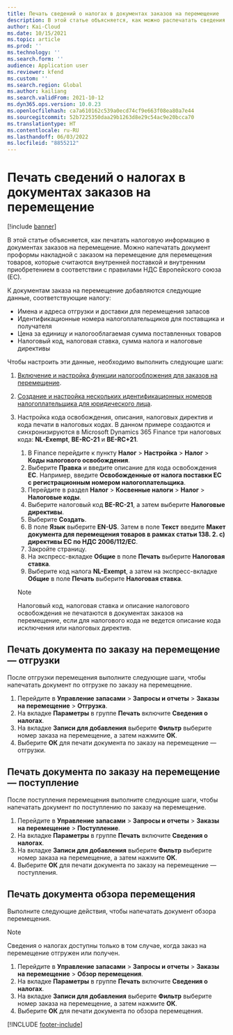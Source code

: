 ```yaml
---
title: Печать сведений о налогах в документах заказов на перемещение
description: В этой статье объясняется, как можно распечатать сведения о налогах, определяемые службой расчета налогов, в документах заказов на перемещение.
author: Kai-Cloud
ms.date: 10/15/2021
ms.topic: article
ms.prod: ''
ms.technology: ''
ms.search.form: ''
audience: Application user
ms.reviewer: kfend
ms.custom: ''
ms.search.region: Global
ms.author: kailiang
ms.search.validFrom: 2021-10-12
ms.dyn365.ops.version: 10.0.23
ms.openlocfilehash: ca7a610162c539a0ecd74cf9e663f08ea80a7e44
ms.sourcegitcommit: 52b7225350daa29b1263d8e29c54ac9e20bcca70
ms.translationtype: HT
ms.contentlocale: ru-RU
ms.lasthandoff: 06/03/2022
ms.locfileid: "8855212"
---
```

# <a name="print-tax-information-on-transfer-order-documents"></a>Печать сведений о налогах в документах заказов на перемещение

[!include [banner](../../includes/banner.md)]

В этой статье объясняется, как печатать налоговую информацию в документах заказов на перемещение. Можно напечатать документ проформы накладной с заказом на перемещение для перемещения товаров, которые считаются внутренней поставкой и внутренним приобретением в соответствии с правилами НДС Европейского союза (ЕС). 

К документам заказа на перемещение добавляются следующие данные, соответствующие налогу:

- Имена и адреса отгрузки и доставки для перемещения запасов
- Идентификационные номера налогоплательщиков для поставщика и получателя
- Цена за единицу и налогооблагаемая сумма поставленных товаров
- Налоговый код, налоговая ставка, сумма налога и налоговые директивы

Чтобы настроить эти данные, необходимо выполнить следующие шаги:

1. [Включение и настройка функции налогообложения для заказов на перемещение](tasks/Tax-feature-support-for-transfer-order.md).
2. [Создание и настройка нескольких идентификационных номеров налогоплательщика для юридического лица](emea-multiple-vat-registration-numbers.md).
3. Настройка кода освобождения, описания, налоговых директив и кода печати в налоговых кодах. В данном примере создаются и синхронизируются в Microsoft Dynamics 365 Finance три налоговых кода: **NL-Exempt**, **BE-RC-21** и **BE-RC+21**.

    1. В Finance перейдите к пункту **Налог** \> **Настройка** \> **Налог** \> **Коды налогового освобождения**.
    2. Выберите **Правка** и введите описание для кода освобождения **EC**. Например, введите **Освобожденные от налога поставки EC с регистрационным номером налогоплательщика**.
    3. Перейдите в раздел **Налог** \> **Косвенные налоги** \> **Налог** \> **Налоговые коды**.
    4. Выберите налоговый код **BE-RC-21**, а затем выберите **Налоговые директивы**.
    5. Выберите **Создать**.
    6. В поле **Язык** выберите **EN-US**. Затем в поле **Текст** введите **Макет документа для перемещения товаров в рамках статьи 138. 2. c) директивы ЕС по НДС 2006/112/EC**.
    7. Закройте страницу.
    8. На экспресс-вкладке **Общие** в поле **Печать** выберите **Налоговая ставка**.
    8. Выберите код налога **NL-Exempt**, а затем на экспресс-вкладке **Общие** в поле **Печать** выберите **Налоговая ставка**.

    > [!NOTE] 
    > Налоговый код, налоговая ставка и описание налогового освобождения не печатаются в документах заказов на перемещение, если для налогового кода не ведется описание кода исключения или налоговых директив.

## <a name="print-the-transfer-order---shipment-document"></a>Печать документа по заказу на перемещение — отгрузки

После отгрузки перемещения выполните следующие шаги, чтобы напечатать документ по отгрузке по заказу на перемещение.

1. Перейдите в **Управление запасами** \> **Запросы и отчеты** \> **Заказы на перемещение** \> **Отгрузка**.
2. На вкладке **Параметры** в группе **Печать** включите **Сведения о налогах**.
3. На вкладке **Записи для добавления** выберите **Фильтр** выберите номер заказа на перемещение, а затем нажмите **ОК**.
4. Выберите **ОК** для печати документа по заказу на перемещение — отгрузки.

## <a name="print-the-transfer-order---receipt-document"></a>Печать документа по заказу на перемещение — поступление

После поступления перемещения выполните следующие шаги, чтобы напечатать документ по поступлению по заказу на перемещение.

1. Перейдите в **Управление запасами** \> **Запросы и отчеты** \> **Заказы на перемещение** \> **Поступление**.
2. На вкладке **Параметры** в группе **Печать** включите **Сведения о налогах**.
3. На вкладке **Записи для добавления** выберите **Фильтр** выберите номер заказа на перемещение, а затем нажмите **ОК**.
4. Выберите **ОК** для печати документа по заказу на перемещение — поступления.

## <a name="print-the-transfer-overview-document"></a>Печать документа обзора перемещения

Выполните следующие действия, чтобы напечатать документ обзора перемещения.

> [!NOTE]
> Сведения о налогах доступны только в том случае, когда заказ на перемещение отгружен или получен.

1. Перейдите в **Управление запасами** \> **Запросы и отчеты** \> **Заказы на перемещение** \> **Обзор перемещения**.
2. На вкладке **Параметры** в группе **Печать** включите **Сведения о налогах**.
3. На вкладке **Записи для добавления** выберите **Фильтр** выберите номер заказа на перемещение, а затем нажмите **ОК**.
4. Выберите **ОК** для печати документа по обзора перемещения.

[!INCLUDE [footer-include](../../includes/footer-banner.md)]
